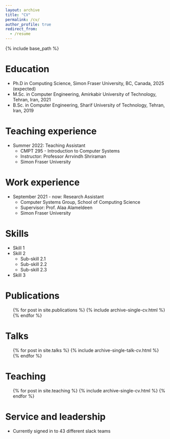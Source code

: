 ```yaml
---
layout: archive
title: "CV"
permalink: /cv/
author_profile: true
redirect_from:
  - /resume
---
```


{% include base_path %}

Education
======
* Ph.D in Computing Science, Simon Fraser University, BC, Canada, 2025 (expected)
* M.Sc. in Computer Engineering, Amirkabir University of Technology, Tehran, Iran, 2021
* B.Sc. in Computer Engineering, Sharif University of Technology, Tehran, Iran, 2019

Teaching experience
======
* Summer 2022: Teaching Assistant
  * CMPT 295 - Introduction to Computer Systems
  * Instructor: Professor Arrvindh Shriraman
  * Simon Fraser University

Work experience
======
* September 2021 - now: Research Assistant
  * Computer Systems Group, School of Computing Science
  * Supervisor: Prof. Alaa Alameldeen
  * Simon Fraser University

Skills
======
* Skill 1
* Skill 2
  * Sub-skill 2.1
  * Sub-skill 2.2
  * Sub-skill 2.3
* Skill 3

Publications
======
  <ul>{% for post in site.publications %}
    {% include archive-single-cv.html %}
  {% endfor %}</ul>
  
  
  
Talks
======
  <ul>{% for post in site.talks %}
    {% include archive-single-talk-cv.html %}
  {% endfor %}</ul>
  
Teaching
======
  <ul>{% for post in site.teaching %}
    {% include archive-single-cv.html %}
  {% endfor %}</ul>
  
Service and leadership
======
* Currently signed in to 43 different slack teams
